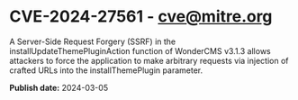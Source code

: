 # CVE-2024-27561 - cve@mitre.org

A Server-Side Request Forgery (SSRF) in the installUpdateThemePluginAction function of WonderCMS v3.1.3 allows attackers to force the application to make arbitrary requests via injection of crafted URLs into the installThemePlugin parameter.

**Publish date:** 2024-03-05

